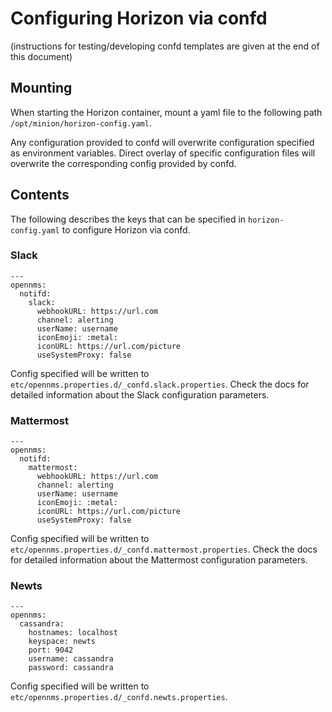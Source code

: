 # Configuring Horizon via confd
(instructions for testing/developing confd templates are given at the end of this document)
## Mounting
When starting the Horizon container, mount a yaml file to the following path `/opt/minion/horizon-config.yaml`.

Any configuration provided to confd will overwrite configuration specified as environment variables. Direct overlay of
specific configuration files will overwrite the corresponding config provided by confd.

## Contents
The following describes the keys that can be specified in `horizon-config.yaml` to configure Horizon via confd.

### Slack

```
---
opennms:
  notifd:
    slack:
      webhookURL: https://url.com
      channel: alerting
      userName: username
      iconEmoji: :metal:
      iconURL: https://url.com/picture
      useSystemProxy: false
```

Config specified will be written to `etc/opennms.properties.d/_confd.slack.properties`. Check the docs for detailed information about the Slack configuration parameters.

### Mattermost

```
---
opennms:
  notifd:
    mattermost:
      webhookURL: https://url.com
      channel: alerting
      userName: username
      iconEmoji: :metal:
      iconURL: https://url.com/picture
      useSystemProxy: false
```

Config specified will be written to `etc/opennms.properties.d/_confd.mattermost.properties`. Check the docs for detailed information about the Mattermost configuration parameters.


### Newts

```
---
opennms:
  cassandra: 
    hostnames: localhost 
    keyspace: newts
    port: 9042
    username: cassandra
    password: cassandra
```

Config specified will be written to `etc/opennms.properties.d/_confd.newts.properties`. 
